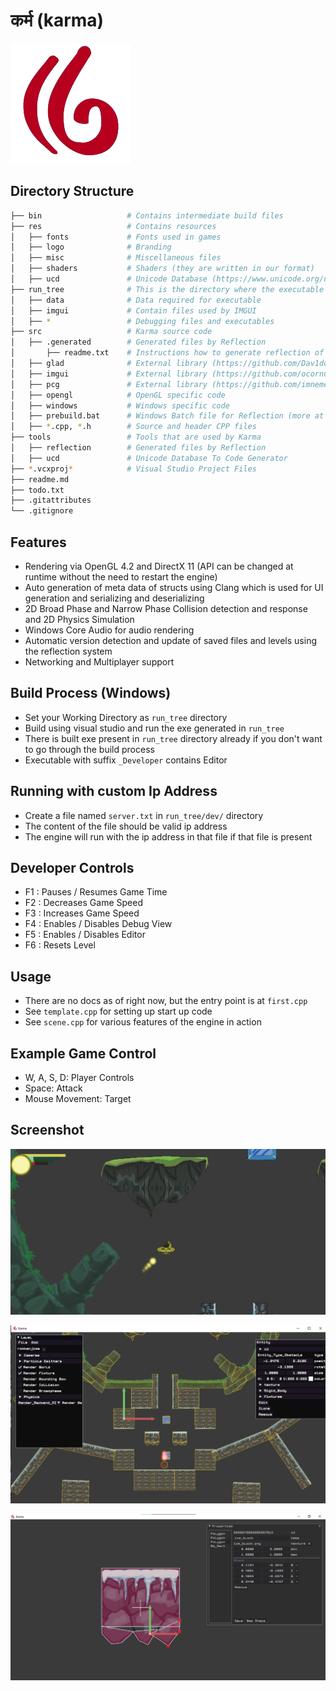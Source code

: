 # कर्म (karma)

![Logo](res/logo/karma.png)

## Directory Structure
```bash
├── bin					  # Contains intermediate build files
├── res					  # Contains resources
│   ├── fonts			  # Fonts used in games
│   ├── logo			  # Branding
│   ├── misc			  # Miscellaneous files
│   ├── shaders			  # Shaders (they are written in our format)
│   ├── ucd				  # Unicode Database (https://www.unicode.org/ucd/)
├── run_tree			  # This is the directory where the executable is ran from
│   ├── data			  # Data required for executable
│   ├── imgui			  # Contain files used by IMGUI
│   ├── *				  # Debugging files and executables
├── src					  # Karma source code
│   ├── .generated		  # Generated files by Reflection
│		├── readme.txt	  # Instructions how to generate reflection of code and use it
│   ├── glad			  # External library (https://github.com/Dav1dde/glad)
│   ├── imgui			  # External library (https://github.com/ocornut/imgui)
│   ├── pcg				  # External library (https://github.com/imneme/pcg-c-basic)
│   ├── opengl			  # OpenGL specific code
│   ├── windows			  # Windows specific code
│   ├── prebuild.bat	  # Windows Batch file for Reflection (more at .generated/readme.txt)
│   ├── *.cpp, *.h		  # Source and header CPP files
├── tools				  # Tools that are used by Karma
│   ├── reflection		  # Generated files by Reflection
│   ├── ucd				  # Unicode Database To Code Generator
├── *.vcxproj*			  # Visual Studio Project Files
├── readme.md
├── todo.txt
├── .gitattributes
└── .gitignore
```

## Features
- Rendering via OpenGL 4.2 and DirectX 11 (API can be changed at runtime without the need to restart the engine)
- Auto generation of meta data of structs using Clang which is used for UI generation and serializing and deserializing
- 2D Broad Phase and Narrow Phase Collision detection and response and 2D Physics Simulation
- Windows Core Audio for audio rendering
- Automatic version detection and update of saved files and levels using the reflection system
- Networking and Multiplayer support

## Build Process (Windows)
- Set your Working Directory as `run_tree` directory
- Build using visual studio and run the exe generated in `run_tree`
- There is built exe present in `run_tree` directory already if you don't want to go through the build process
- Executable with suffix `_Developer` contains Editor

## Running with custom Ip Address
- Create a file named `server.txt` in `run_tree/dev/` directory
- The content of the file should be valid ip address
- The engine will run with the ip address in that file if that file is present

## Developer Controls
- F1 : Pauses / Resumes Game Time
- F2 : Decreases Game Speed
- F3 : Increases Game Speed
- F4 : Enables / Disables Debug View
- F5 : Enables / Disables Editor
- F6 : Resets Level

## Usage
- There are no docs as of right now, but the entry point is at `first.cpp`
- See `template.cpp` for setting up start up code
- See `scene.cpp` for various features of the engine in action

## Example Game Control
- W, A, S, D: Player Controls
- Space: Attack
- Mouse Movement: Target

## Screenshot
![Game Screenshot](Screenshot_2021-04-13_165713.png "Game Screenshot")

![Level Editor Screenshot](Screenshot_2021-04-13_171442.png "Level Editor Screenshot")

![Entity Editor Screenshot](Screenshot_2021-04-13_171625.png "Entity Editor Screenshot")

